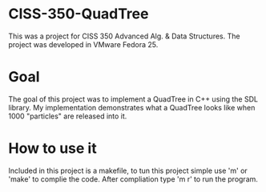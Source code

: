 # CISS-350-QuadTree
This was a project for CISS 350 Advanced Alg. & Data Structures.
The project was developed in VMware Fedora 25.

# Goal 
The goal of this project was to implement a QuadTree in C++ using the SDL library. My implementation demonstrates what a QuadTree looks like when 1000 "particles" are released into it.

# How to use it
Included in this project is a makefile, to tun this project simple use 'm' or 'make' to complie the code. After compliation type 'm r' to run the program. 
